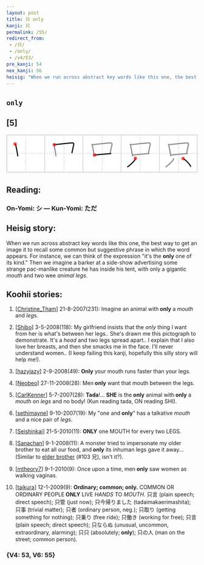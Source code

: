 ```yaml
---
layout: post
title: 只 only
kanji: 只
permalink: /55/
redirect_from:
 - /只/
 - /only/
 - /v4/53/
pre_kanji: 54
nex_kanji: 56
heisig: "When we run across abstract key words like this one, the best way to get an image it to recall some common but suggestive phrase in which the word appears. For instance, we can think of the expression &quot;it's the <b>only</b> one of its kind.&quot; Then we imagine a barker at a side-show advertising some strange pac-manlike creature he has inside his tent, with only a gigantic <i>mouth</i> and two wee <i>animal legs</i>."
---
```


## `only`

## [5]

<div class="stroke"><img src="../images/E58FAA.png" /></div>

## Reading:

### On-Yomi: シ &mdash; Kun-Yomi: ただ

## Heisig story:

When we run across abstract key words like this one, the best way to get an image it to recall some common but suggestive phrase in which the word appears. For instance, we can think of the expression &quot;it's the <b>only</b> one of its kind.&quot; Then we imagine a barker at a side-show advertising some strange pac-manlike creature he has inside his tent, with only a gigantic <i>mouth</i> and two wee <i>animal legs</i>.

## Koohii stories:

1) [<a href="http://kanji.koohii.com/profile/Christine_Tham">Christine_Tham</a>] 21-8-2007(231): Imagine an animal with<strong> only</strong> a <em>mouth</em> and <em>leg</em>s.

2) [<a href="http://kanji.koohii.com/profile/Shibo">Shibo</a>] 3-5-2008(118): My girlfriend insists that the <em>only</em> thing I want from her is what&#039;s between her legs.. She&#039;s drawn me this pictograph to demonstrate. It&#039;s a <em>head</em> and two legs spread apart.. I explain that I also love her breasts, and then she smacks me in the face. I&#039;ll never understand women.. (I keep failing this kanji, hopefully this silly story will help me!).

3) [<a href="http://kanji.koohii.com/profile/hazyjazy">hazyjazy</a>] 2-9-2008(49): <strong>Only</strong> your mouth runs faster than your legs.

4) [<a href="http://kanji.koohii.com/profile/Neobeo">Neobeo</a>] 27-11-2008(28): Men<strong> only</strong> want that mouth between the legs.

5) [<a href="http://kanji.koohii.com/profile/CarlKenner">CarlKenner</a>] 5-7-2007(28): <strong>Tada</strong>!... <strong>SHE</strong> is the<strong> only</strong> animal with<strong> only</strong> a <em>mouth</em> on <em>legs</em> and no body! (Kun reading tada, ON reading SHI).

6) [<a href="http://kanji.koohii.com/profile/sethimayne">sethimayne</a>] 9-10-2007(19): My &quot;one and<strong> only</strong>&quot; has a talkative <em>mouth</em> and a nice pair of <em>legs</em>.

7) [<a href="http://kanji.koohii.com/profile/Seishinkai">Seishinkai</a>] 21-5-2010(11): <strong>ONLY</strong> one MOUTH for every two LEGS.

8) [<a href="http://kanji.koohii.com/profile/Sanachan">Sanachan</a>] 9-1-2008(11): A monster tried to impersonate my older brother to eat all our food, and<strong> only</strong> its inhuman legs gave it away... (Similar to <a href="../v4/103">elder brother</a> (#103 兄), isn&#039;t it?).

9) [<a href="http://kanji.koohii.com/profile/mtheory7">mtheory7</a>] 9-1-2010(9): Once upon a time, men<strong> only</strong> saw women as walking vaginas.

10) [<a href="http://kanji.koohii.com/profile/taikura">taikura</a>] 12-1-2009(9): <strong>Ordinary; common;<strong> only</strong>.</strong> COMMON OR ORDINARY PEOPLE<strong> ONLY</strong> LIVE <em>HANDS</em> TO <em>MOUTH</em>. 只言 (plain speech; direct speech); 只管 (just now); 只今帰りました (tadaimakaerimashita); 只事 (trivial matter); 只者 (ordinary person, neg.); 只取り (getting something for nothing); 只乗り (free ride); 只働き (working for free); 只言 (plain speech; direct speech); 只ならぬ (unusual, uncommon, extraordinary, alarming); 只只 (absolutely;<strong> only</strong>); 只の人 (man on the street; common person).

### {V4: 53, V6: 55}
